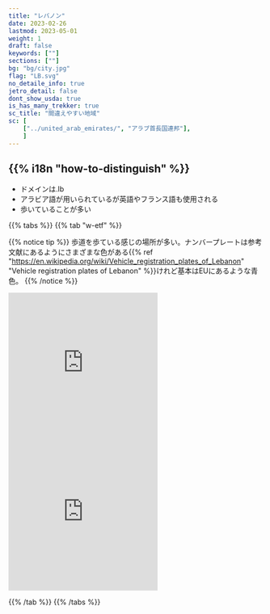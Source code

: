 ```yaml
---
title: "レバノン"
date: 2023-02-26
lastmod: 2023-05-01
weight: 1
draft: false
keywords: [""]
sections: [""]
bg: "bg/city.jpg"
flag: "LB.svg"
no_detaile_info: true
jetro_detail: false
dont_show_usda: true
is_has_many_trekker: true
sc_title: "間違えやすい地域"
sc: [
    ["../united_arab_emirates/", "アラブ首長国連邦"],
    ]
---
```


<div class="main-desciption country-description">
    <h2 class="section-title">{{% i18n "how-to-distinguish" %}}</h2>
    <ul class="rule-list">
        <li>ドメインは<span class="quiz">.lb</span></li>
        <li>アラビア語が用いられているが英語やフランス語も使用される</li>
        <li class="no-evidence">歩いていることが多い</li>
    </ul>
</div>

{{% tabs  %}}
{{% tab "w-etf" %}}

{{% notice tip %}}
歩道を歩ている感じの場所が多い。ナンバープレートは参考文献にあるようにさまざまな色がある{{% ref "https://en.wikipedia.org/wiki/Vehicle_registration_plates_of_Lebanon" "Vehicle registration plates of Lebanon" %}}けれど基本はEUにあるような青色。
{{% /notice %}}

<div class="googlemap-if">
<iframe src="https://www.google.com/maps/embed?pb=!4v1686447525685!6m8!1m7!1sWefLkyh3k5KJYpzdsl0TrQ!2m2!1d33.89552564334004!2d35.4840618196987!3f263.15287168513896!4f-4.72469626107204!5f3.1078986720044126" width="295" height="295" style="border:0;" allowfullscreen="" loading="lazy" referrerpolicy="no-referrer-when-downgrade"></iframe>
<iframe src="https://www.google.com/maps/embed?pb=!4v1686447628390!6m8!1m7!1sWMccFFGgqCusjLbL2HafDg!2m2!1d34.3659319914666!2d35.78256746906532!3f327.9168386053082!4f-8.053700710925483!5f2.6107978039167756" width="295" height="295" style="border:0;" allowfullscreen="" loading="lazy" referrerpolicy="no-referrer-when-downgrade"></iframe>
</div>

{{% /tab %}}
{{% /tabs  %}}